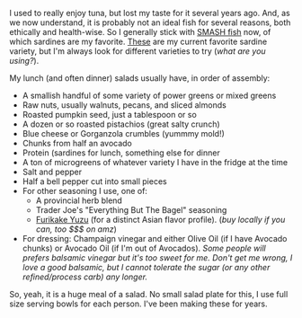 I used to really enjoy tuna, but lost my taste for it several years ago.  And, as we now understand, it is probably not an ideal fish for several reasons, both ethically and health-wise.  So I generally stick with [SMASH fish](https://www.realfoodcarolyn.com/blog/smash-seafood) now, of which sardines are my favorite. [These](https://www.amazon.com/King-Oscar-Sardines-Virgin-3-75-Ounce/dp/B0025UK92C) are my current favorite sardine variety, but I'm always look for different varieties to try (*what are you using?*).

My lunch (and often dinner) salads usually have, in order of assembly:

* A smallish handful of some variety of power greens or mixed greens
* Raw nuts, usually walnuts, pecans, and sliced almonds
* Roasted pumpkin seed, just a tablespoon or so
* A dozen or so roasted pistachios (great salty crunch)
* Blue cheese or Gorganzola crumbles (yummmy mold!)
* Chunks from half an avocado
* Protein (sardines for lunch, something else for dinner
* A ton of microgreens of whatever variety I have in the fridge at the time
* Salt and pepper
* Half a bell pepper cut into small pieces
* For other seasoning I use, one of:
  * A provincial herb blend
  * Trader Joe's "Everything But The Bagel" seasoning
  * [Furikake Yuzu](https://www.amazon.com/MUSO-Organic-Sesame-Shake-YUZU/dp/B07C42R74W/) (for a distinct Asian flavor profile). (*buy locally if you can, too $$$ on amz*)
* For dressing: Champaign vinegar and either Olive Oil (if I have Avocado chunks) or Avocado Oil (if I'm out of Avocados). *Some people will prefers balsamic vinegar but it's too sweet for me.  Don't get me wrong, I love a good balsamic, but I cannot tolerate the sugar (or any other refined/process carb) any longer.*

So, yeah, it is a huge meal of a salad. No small salad plate for this, I use full size serving bowls for each person. I've been making these for years. 

